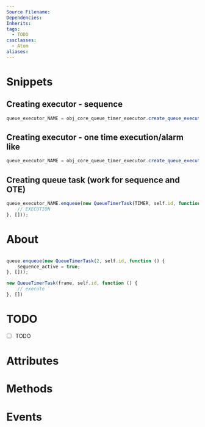 ```yaml
---
Source Filename: 
Dependencies: 
Inherits: 
tags:
  - TODO
cssclasses:
  - Atom
aliases:
---
```

# Snippets
## Creating executor - sequence

```js
queue_executor_NAME = obj_core_queue_timer_executor.create_queue_executor_sequence();
```

## Creating executor - one time execution/alarm like

```js
queue_executor_NAME = obj_core_queue_timer_executor.create_queue_executor();
```

## Creating queue task (work for sequence and OTE)

```js
queue_executor_NAME.enqueue(new QueueTimerTask(TIMER, self.id, function () {	
	// EXECUTION
}, []));
```
# About


```js

queue.enqueue(new QueueTimerTask(2, self.id, function () {	
	sequence_active = true;
}, []));
```

```js
new QueueTimerTask(frame, self.id, function () {	
	// execute
}, [])
```
# TODO
- [ ] TODO
# Attributes

# Methods

# Events